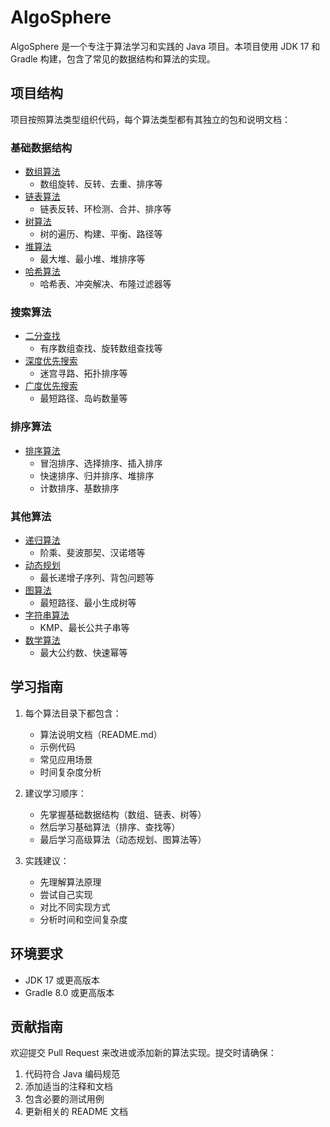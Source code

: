 # AlgoSphere

AlgoSphere 是一个专注于算法学习和实践的 Java 项目。本项目使用 JDK 17 和 Gradle 构建，包含了常见的数据结构和算法的实现。

## 项目结构

项目按照算法类型组织代码，每个算法类型都有其独立的包和说明文档：

### 基础数据结构
- [数组算法](src/main/java/com/anner/algosphere/array/README.md)
  - 数组旋转、反转、去重、排序等
- [链表算法](src/main/java/com/anner/algosphere/linkedlist/README.md)
  - 链表反转、环检测、合并、排序等
- [树算法](src/main/java/com/anner/algosphere/tree/README.md)
  - 树的遍历、构建、平衡、路径等
- [堆算法](src/main/java/com/anner/algosphere/heap/README.md)
  - 最大堆、最小堆、堆排序等
- [哈希算法](src/main/java/com/anner/algosphere/hash/README.md)
  - 哈希表、冲突解决、布隆过滤器等

### 搜索算法
- [二分查找](src/main/java/com/anner/algosphere/binary_search/README.md)
  - 有序数组查找、旋转数组查找等
- [深度优先搜索](src/main/java/com/anner/algosphere/dfs/README.md)
  - 迷宫寻路、拓扑排序等
- [广度优先搜索](src/main/java/com/anner/algosphere/bfs/README.md)
  - 最短路径、岛屿数量等

### 排序算法
- [排序算法](src/main/java/com/anner/algosphere/sorting/README.md)
  - 冒泡排序、选择排序、插入排序
  - 快速排序、归并排序、堆排序
  - 计数排序、基数排序

### 其他算法
- [递归算法](src/main/java/com/anner/algosphere/recursion/README.md)
  - 阶乘、斐波那契、汉诺塔等
- [动态规划](src/main/java/com/anner/algosphere/dp/README.md)
  - 最长递增子序列、背包问题等
- [图算法](src/main/java/com/anner/algosphere/graph/README.md)
  - 最短路径、最小生成树等
- [字符串算法](src/main/java/com/anner/algosphere/string/README.md)
  - KMP、最长公共子串等
- [数学算法](src/main/java/com/anner/algosphere/math/README.md)
  - 最大公约数、快速幂等

## 学习指南

1. 每个算法目录下都包含：
   - 算法说明文档（README.md）
   - 示例代码
   - 常见应用场景
   - 时间复杂度分析

2. 建议学习顺序：
   - 先掌握基础数据结构（数组、链表、树等）
   - 然后学习基础算法（排序、查找等）
   - 最后学习高级算法（动态规划、图算法等）

3. 实践建议：
   - 先理解算法原理
   - 尝试自己实现
   - 对比不同实现方式
   - 分析时间和空间复杂度

## 环境要求

- JDK 17 或更高版本
- Gradle 8.0 或更高版本

## 贡献指南

欢迎提交 Pull Request 来改进或添加新的算法实现。提交时请确保：
1. 代码符合 Java 编码规范
2. 添加适当的注释和文档
3. 包含必要的测试用例
4. 更新相关的 README 文档 
